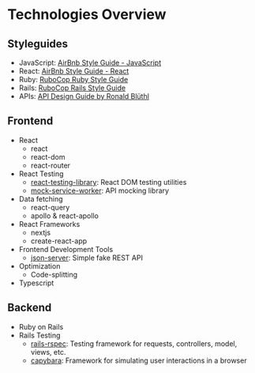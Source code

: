 # Technologies Overview

## Styleguides
- JavaScript: [AirBnb Style Guide - JavaScript](https://github.com/airbnb/javascript)
- React: [AirBnb Style Guide - React](https://github.com/airbnb/javascript/tree/master/react)
- Ruby: [RuboCop Ruby Style Guide](https://github.com/rubocop/ruby-style-guide)
- Rails: [RuboCop Rails Style Guide](https://github.com/rubocop/rails-style-guide)
- APIs: [API Design Guide by Ronald Blüthl](https://r.bluethl.net/how-to-design-better-apis)


## Frontend

- React
  - react
  - react-dom
  - react-router
- React Testing
  - [react-testing-library](react-testing.md#react-testing-library): React DOM testing utilities
  - [mock-service-worker](react-testing.md#mock-service-worker): API mocking library
- Data fetching
  - react-query
  - apollo & react-apollo
- React Frameworks
  - nextjs
  - create-react-app
- Frontend Development Tools  
  - [json-server](frontend-development-tools.md#json-server): Simple fake REST API
- Optimization
  - Code-splitting
- Typescript


## Backend

- Ruby on Rails
- Rails Testing
  - [rails-rspec](rails-testing.md#rails-rspec): Testing framework for requests, controllers, model, views, etc.
  - [capybara](rails-testing.md#capybara): Framework for simulating user interactions in a browser
